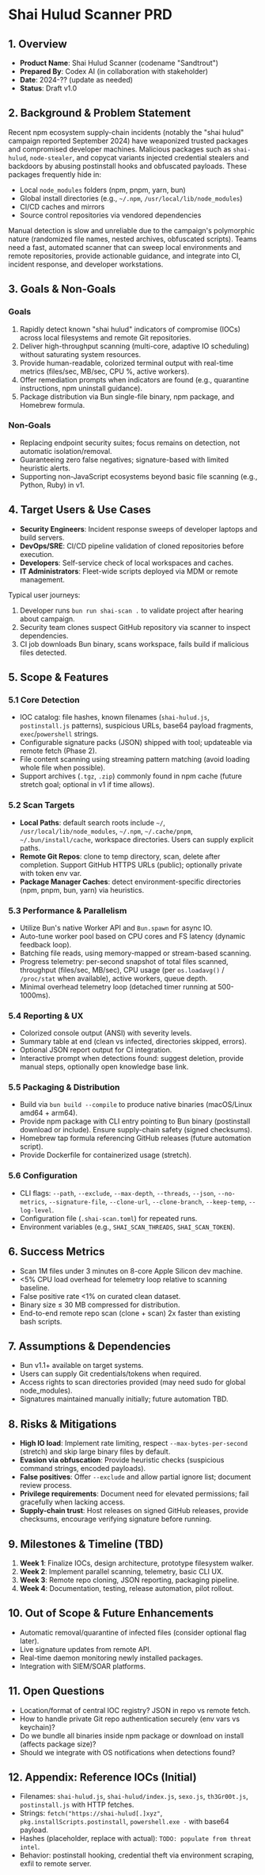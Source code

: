 # Shai Hulud Scanner PRD

## 1. Overview
- **Product Name**: Shai Hulud Scanner (codename "Sandtrout")
- **Prepared By**: Codex AI (in collaboration with stakeholder)
- **Date**: 2024-?? (update as needed)
- **Status**: Draft v1.0

## 2. Background & Problem Statement
Recent npm ecosystem supply-chain incidents (notably the "shai hulud" campaign reported September 2024) have weaponized trusted packages and compromised developer machines. Malicious packages such as `shai-hulud`, `node-stealer`, and copycat variants injected credential stealers and backdoors by abusing postinstall hooks and obfuscated payloads. These packages frequently hide in:
- Local `node_modules` folders (npm, pnpm, yarn, bun)
- Global install directories (e.g., `~/.npm`, `/usr/local/lib/node_modules`)
- CI/CD caches and mirrors
- Source control repositories via vendored dependencies

Manual detection is slow and unreliable due to the campaign's polymorphic nature (randomized file names, nested archives, obfuscated scripts). Teams need a fast, automated scanner that can sweep local environments and remote repositories, provide actionable guidance, and integrate into CI, incident response, and developer workstations.

## 3. Goals & Non-Goals
### Goals
1. Rapidly detect known "shai hulud" indicators of compromise (IOCs) across local filesystems and remote Git repositories.
2. Deliver high-throughput scanning (multi-core, adaptive IO scheduling) without saturating system resources.
3. Provide human-readable, colorized terminal output with real-time metrics (files/sec, MB/sec, CPU %, active workers).
4. Offer remediation prompts when indicators are found (e.g., quarantine instructions, npm uninstall guidance).
5. Package distribution via Bun single-file binary, npm package, and Homebrew formula.

### Non-Goals
- Replacing endpoint security suites; focus remains on detection, not automatic isolation/removal.
- Guaranteeing zero false negatives; signature-based with limited heuristic alerts.
- Supporting non-JavaScript ecosystems beyond basic file scanning (e.g., Python, Ruby) in v1.

## 4. Target Users & Use Cases
- **Security Engineers**: Incident response sweeps of developer laptops and build servers.
- **DevOps/SRE**: CI/CD pipeline validation of cloned repositories before execution.
- **Developers**: Self-service check of local workspaces and caches.
- **IT Administrators**: Fleet-wide scripts deployed via MDM or remote management.

Typical user journeys:
1. Developer runs `bun run shai-scan .` to validate project after hearing about campaign.
2. Security team clones suspect GitHub repository via scanner to inspect dependencies.
3. CI job downloads Bun binary, scans workspace, fails build if malicious files detected.

## 5. Scope & Features
### 5.1 Core Detection
- IOC catalog: file hashes, known filenames (`shai-hulud.js`, `postinstall.js` patterns), suspicious URLs, base64 payload fragments, `exec`/`powershell` strings.
- Configurable signature packs (JSON) shipped with tool; updateable via remote fetch (Phase 2).
- File content scanning using streaming pattern matching (avoid loading whole file when possible).
- Support archives (`.tgz`, `.zip`) commonly found in npm cache (future stretch goal; optional in v1 if time allows).

### 5.2 Scan Targets
- **Local Paths**: default search roots include `~/`, `/usr/local/lib/node_modules`, `~/.npm`, `~/.cache/pnpm`, `~/.bun/install/cache`, workspace directories. Users can supply explicit paths.
- **Remote Git Repos**: clone to temp directory, scan, delete after completion. Support GitHub HTTPS URLs (public); optionally private with token env var.
- **Package Manager Caches**: detect environment-specific directories (npm, pnpm, bun, yarn) via heuristics.

### 5.3 Performance & Parallelism
- Utilize Bun's native Worker API and `Bun.spawn` for async IO.
- Auto-tune worker pool based on CPU cores and FS latency (dynamic feedback loop).
- Batching file reads, using memory-mapped or stream-based scanning.
- Progress telemetry: per-second snapshot of total files scanned, throughput (files/sec, MB/sec), CPU usage (per `os.loadavg()` / `/proc/stat` when available), active workers, queue depth.
- Minimal overhead telemetry loop (detached timer running at 500-1000ms).

### 5.4 Reporting & UX
- Colorized console output (ANSI) with severity levels.
- Summary table at end (clean vs infected, directories skipped, errors).
- Optional JSON report output for CI integration.
- Interactive prompt when detections found: suggest deletion, provide manual steps, optionally open knowledge base link.

### 5.5 Packaging & Distribution
- Build via `bun build --compile` to produce native binaries (macOS/Linux amd64 + arm64).
- Provide npm package with CLI entry pointing to Bun binary (postinstall download or include). Ensure supply-chain safety (signed checksums).
- Homebrew tap formula referencing GitHub releases (future automation script).
- Provide Dockerfile for containerized usage (stretch).

### 5.6 Configuration
- CLI flags: `--path`, `--exclude`, `--max-depth`, `--threads`, `--json`, `--no-metrics`, `--signature-file`, `--clone-url`, `--clone-branch`, `--keep-temp`, `--log-level`.
- Configuration file (`.shai-scan.toml`) for repeated runs.
- Environment variables (e.g., `SHAI_SCAN_THREADS`, `SHAI_SCAN_TOKEN`).

## 6. Success Metrics
- Scan 1M files under 3 minutes on 8-core Apple Silicon dev machine.
- <5% CPU load overhead for telemetry loop relative to scanning baseline.
- False positive rate <1% on curated clean dataset.
- Binary size ≤ 30 MB compressed for distribution.
- End-to-end remote repo scan (clone + scan) 2x faster than existing bash scripts.

## 7. Assumptions & Dependencies
- Bun v1.1+ available on target systems.
- Users can supply Git credentials/tokens when required.
- Access rights to scan directories provided (may need sudo for global node_modules).
- Signatures maintained manually initially; future automation TBD.

## 8. Risks & Mitigations
- **High IO load**: Implement rate limiting, respect `--max-bytes-per-second` (stretch) and skip large binary files by default.
- **Evasion via obfuscation**: Provide heuristic checks (suspicious command strings, encoded payloads).
- **False positives**: Offer `--exclude` and allow partial ignore list; document review process.
- **Privilege requirements**: Document need for elevated permissions; fail gracefully when lacking access.
- **Supply-chain trust**: Host releases on signed GitHub releases, provide checksums, encourage verifying signature before running.

## 9. Milestones & Timeline (TBD)
1. **Week 1**: Finalize IOCs, design architecture, prototype filesystem walker.
2. **Week 2**: Implement parallel scanning, telemetry, basic CLI UX.
3. **Week 3**: Remote repo cloning, JSON reporting, packaging pipeline.
4. **Week 4**: Documentation, testing, release automation, pilot rollout.

## 10. Out of Scope & Future Enhancements
- Automatic removal/quarantine of infected files (consider optional flag later).
- Live signature updates from remote API.
- Real-time daemon monitoring newly installed packages.
- Integration with SIEM/SOAR platforms.

## 11. Open Questions
- Location/format of central IOC registry? JSON in repo vs remote fetch.
- How to handle private Git repo authentication securely (env vars vs keychain)?
- Do we bundle all binaries inside npm package or download on install (affects package size)?
- Should we integrate with OS notifications when detections found?

## 12. Appendix: Reference IOCs (Initial)
- Filenames: `shai-hulud.js`, `shai-hulud/index.js`, `sexo.js`, `th3Gr00t.js`, `postinstall.js` with HTTP fetches.
- Strings: `fetch("https://shai-hulud[.]xyz"`, `pkg.installScripts.postinstall`, `powershell.exe -` with base64 payload.
- Hashes (placeholder, replace with actual): `TODO: populate from threat intel`.
- Behavior: postinstall hooking, credential theft via environment scraping, exfil to remote server.

